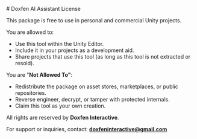\# Doxfen AI Assistant License



This package is free to use in personal and commercial Unity projects.



You are allowed to:

* Use this tool within the Unity Editor.
* Include it in your projects as a development aid.
* Share projects that use this tool (as long as this tool is not extracted or resold).



You are "**Not Allowed To"**:

* Redistribute the package on asset stores, marketplaces, or public repositories.
* Reverse engineer, decrypt, or tamper with protected internals.
* Claim this tool as your own creation.



All rights are reserved by **Doxfen Interactive**.



For support or inquiries, contact: **doxfeninteractive@gmail.com**

